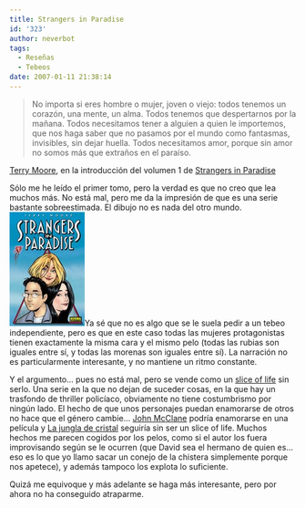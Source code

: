```yaml
---
title: Strangers in Paradise
id: '323'
author: neverbot
tags:
  - Reseñas
  - Tebeos
date: 2007-01-11 21:38:14
---
```


> No importa si eres hombre o mujer, joven o viejo: todos tenemos un corazón, una mente, un alma. Todos tenemos que despertarnos por la mañana. Todos necesitamos tener a alguien a quien le importemos, que nos haga saber que no pasamos por el mundo como fantasmas, invisibles, sin dejar huella. Todos necesitamos amor, porque sin amor no somos más que extraños en el paraíso.

[Terry Moore](http://en.wikipedia.org/wiki/Terry_Moore_%28comics%29), en la introducción del volumen 1 de [Strangers in Paradise](http://en.wikipedia.org/wiki/Strangers_In_Paradise)

Sólo me he leído el primer tomo, pero la verdad es que no creo que lea muchos más. No está mal, pero me da la impresión de que es una serie bastante sobreestimada. El dibujo no es nada del otro mundo. ![Strangers in Paradise (Tomo 1)](./strangers-in-paradise/StrangersinParadise.jpg "Strangers in Paradise (Tomo 1)")Ya sé que no es algo que se le suela pedir a un tebeo independiente, pero es que en este caso todas las mujeres protagonistas tienen exactamente la misma cara y el mismo pelo (todas las rubias son iguales entre sí, y todas las morenas son iguales entre sí). La narración no es particularmente interesante, y no mantiene un ritmo constante.

Y el argumento... pues no está mal, pero se vende como un [slice of life](http://en.wikipedia.org/wiki/Slice_of_life) sin serlo. Una serie en la que no dejan de suceder cosas, en la que hay un trasfondo de thriller policíaco, obviamente no tiene costumbrismo por ningún lado. El hecho de que unos personajes puedan enamorarse de otros no hace que el género cambie... [John McClane](http://en.wikipedia.org/wiki/John_McClane) podría enamorarse en una película y [La jungla de cristal](http://www.imdb.com/title/tt0095016/) seguiría sin ser un slice of life. Muchos hechos me parecen cogidos por los pelos, como si el autor los fuera improvisando según se le ocurren (que David sea el hermano de quien es... eso es lo que yo llamo sacar un conejo de la chistera simplemente porque nos apetece), y además tampoco los explota lo suficiente.

Quizá me equivoque y más adelante se haga más interesante, pero por ahora no ha conseguido atraparme. 